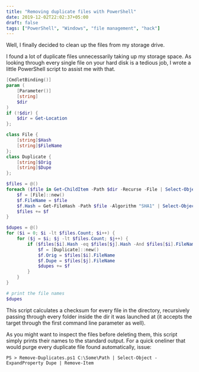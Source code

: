 ```yaml
---
title: "Removing duplicate files with PowerShell"
date: 2019-12-02T22:02:37+05:00
draft: false
tags: ["PowerShell", "Windows", "file management", "hack"]
---
```


Well, I finally decided to clean up the files from my storage drive.

I found a lot of duplicate files unnecessarily taking up my storage space. As
looking through every single file on your hard disk is a tedious job, I wrote a
little PowerShell script to assist me with that.

<!--more-->

```ps1
[CmdletBinding()]
param (
    [Parameter()]
    [string]
    $dir
)
if (!$dir) {
    $dir = Get-Location
};

class File {
    [string]$Hash
    [string]$FileName
};
class Duplicate {
    [string]$Orig
    [string]$Dupe
};

$files = @()
foreach ($file in Get-ChildItem -Path $dir -Recurse -File | Select-Object -ExpandProperty FullName) {
    $f = [File]::new()
    $f.FileName = $file
    $f.Hash = Get-FileHash -Path $file -Algorithm "SHA1" | Select-Object -ExpandProperty Hash
    $files += $f
}

$dupes = @()
for ($i = 0; $i -lt $files.Count; $i++) {
    for ($j = $i; $j -lt $files.Count; $j++) {
        if ($files[$i].Hash -eq $files[$j].Hash -And $files[$i].FileName -ne $files[$j].FileName) {
            $f = [Duplicate]::new()
            $f.Orig = $files[$i].FileName
            $f.Dupe = $files[$j].FileName
            $dupes += $f
        }
    }
}

# print the file names
$dupes
```

This script calculates a checksum for every file in the directory, recursively
passing through every folder inside the dir it was launched at (it accepts the
target through the first command line parameter as well).

As you might want to inspect the files before deleting them, this script simply
prints their names to the standard output. For a quick oneliner that would purge
every duplicate file found automatically, issue:

    PS > Remove-Duplicates.ps1 C:\Some\Path | Select-Object -ExpandProperty Dupe | Remove-Item

